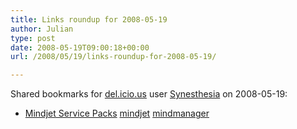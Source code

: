 ```yaml
---
title: Links roundup for 2008-05-19
author: Julian
type: post
date: 2008-05-19T09:00:18+00:00
url: /2008/05/19/links-roundup-for-2008-05-19/

---
```

Shared bookmarks for [del.icio.us][1] user [Synesthesia][2] on 2008-05-19:

  * [Mindjet Service Packs][3] 
    [mindjet][4] [mindmanager][5] </li> </ul>

 [1]: http://del.icio.us/
 [2]: http://del.icio.us/synesthesia
 [3]: http://www.mindjet.com/us/support/service_packs/index.php?s=2
 [4]: http://del.icio.us/synesthesia/mindjet
 [5]: http://del.icio.us/synesthesia/mindmanager